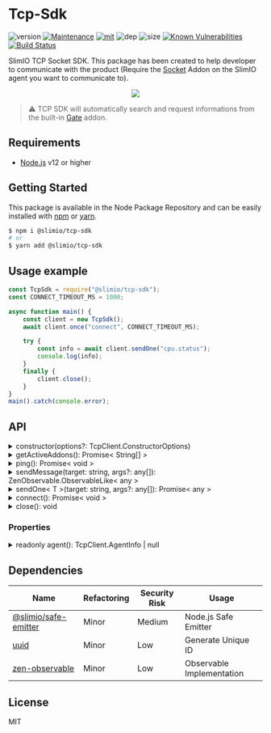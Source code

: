# Tcp-Sdk
![version](https://img.shields.io/badge/dynamic/json.svg?url=https://raw.githubusercontent.com/SlimIO/Tcp-Sdk/master/package.json&query=$.version&label=Version)
[![Maintenance](https://img.shields.io/badge/Maintained%3F-yes-green.svg)](https://github.com/SlimIO/Tcp-Sdk/commit-activity)
[![mit](https://img.shields.io/github/license/Naereen/StrapDown.js.svg)](https://github.com/SlimIO/Tcp-Sdk/blob/master/LICENSE)
![dep](https://img.shields.io/david/SlimIO/Tcp-Sdk)
![size](https://img.shields.io/github/languages/code-size/SlimIO/Tcp-Sdk)
[![Known Vulnerabilities](https://snyk.io//test/github/SlimIO/Tcp-Sdk/badge.svg?targetFile=package.json)](https://snyk.io//test/github/SlimIO/Tcp-Sdk?targetFile=package.json)
[![Build Status](https://travis-ci.com/SlimIO/Tcp-Sdk.svg?branch=master)](https://travis-ci.com/SlimIO/Tcp-Sdk)

SlimIO TCP Socket SDK. This package has been created to help developer to communicate with the product (Require the [Socket](https://github.com/SlimIO/Socket) Addon on the SlimIO agent you want to communicate to).

<p align="center">
<img src="https://i.imgur.com/hXT8ZB1.png">
</p>

> ⚠️ TCP SDK will automatically search and request informations from the built-in [Gate](https://github.com/SlimIO/Gate) addon.

## Requirements
- [Node.js](https://nodejs.org/en/) v12 or higher

## Getting Started

This package is available in the Node Package Repository and can be easily installed with [npm](https://docs.npmjs.com/getting-started/what-is-npm) or [yarn](https://yarnpkg.com).

```bash
$ npm i @slimio/tcp-sdk
# or
$ yarn add @slimio/tcp-sdk
```

## Usage example

```js
const TcpSdk = require("@slimio/tcp-sdk");
const CONNECT_TIMEOUT_MS = 1000;

async function main() {
    const client = new TcpSdk();
    await client.once("connect", CONNECT_TIMEOUT_MS);

    try {
        const info = await client.sendOne("cpu.status");
        console.log(info);
    }
    finally {
        client.close();
    }
}
main().catch(console.error);
```

## API

<details><summary>constructor(options?: TcpClient.ConstructorOptions)</summary>

Create and instanciate a new TCP Connection to the socket server. Listen for event **connection** to known when you'r ready to send messages.

Options is described by the following interface:
```ts
interface ConstructorOptions {
    host?: string;
    port?: number;
}
```

Default value of port would be **TcpClient.DEFAULT_PORT**.
</details>

<details><summary>getActiveAddons(): Promise< String[] ></summary>

Return the list of active addons on the current agent.
</details>

<details><summary>ping(): Promise< void ></summary>

Send a ping event (avoid timeout).
</details>

<details><summary>sendMessage(target: string, args?: any[]): ZenObservable.ObservableLike< any ></summary>

send a callback message.
</details>

<details><summary>sendOne< T >(target: string, args?: any[]): Promise< any ></summary>

send a callback message wrapped by a Promise.
</details>

<details><summary>connect(): Promise< void ></summary>

Connect (or re-connect) the Net.socket. If the Socket is alive it will return.
</details>

<details><summary>close(): void</summary>

Close the TCP (Socket) connection.
</details>

### Properties

<details><summary>readonly agent(): TcpClient.AgentInfo | null</summary>

The readonly getter is described by the following TypeScript interface:
```ts
interface AgentInfo {
    location: string;
    version: string;
}
```
</details>

## Dependencies

|Name|Refactoring|Security Risk|Usage|
|---|---|---|---|
|[@slimio/safe-emitter](https://github.com/SlimIO/safeEmitter#readme)|Minor|Medium|Node.js Safe Emitter|
|[uuid](https://github.com/kelektiv/node-uuid#readme)|Minor|Low|Generate Unique ID|
|[zen-observable](https://github.com/zenparsing/zen-observable)|Minor|Low|Observable Implementation|

## License
MIT
